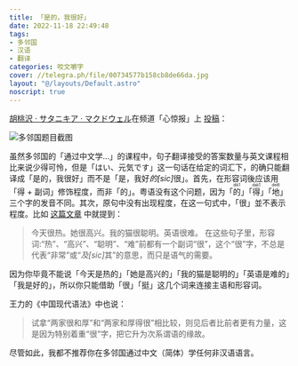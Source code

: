 ```yaml
---
title: 「是的，我很好」
date: 2022-11-18 22:49:48
tags:
- 多邻国
- 汉语
- 翻译
categories: 咬文嚼字
cover: //telegra.ph/file/00734577b158cb8de66da.jpg
layout: "@/layouts/Default.astro"
noscript: true
---
```


<u>胡桃沢 · サタニキア · マクドウェル</u>在频道「心惊报」上 [投稿](https://t.me/c/1501598444/166331)：

![多邻国题目截图](//telegra.ph/file/00734577b158cb8de66da.jpg)

虽然多邻国的「通过中文学…」的课程中，句子翻译接受的答案数量与英文课程相比来说少得可怜，但是<span lang="ja">「はい、元気です」</span>这一句话在给定的词汇下，的确只能翻译成「是的，我很好」而不是「是，我好<i>的[sic]</i>很」。首先，在形容词後应该用「得 + 副词」修饰程度，而非「的」。粤语没有这个问题，因为「<ruby>的<rt>dik1</rt></ruby>」「<ruby>得<rt>dak1</rt></ruby>」「<ruby>地<rt>dei6</rt></ruby>」三个字的发音不同。其次，原句中没有出现程度，在这一句式中，「很」並不表示程度。比如 [这篇文章](https://cn.linkedin.com/pulse/%E5%9C%A8%E7%BE%8E%E5%9B%BD%E6%95%99%E4%B8%AD%E6%96%87%E5%BE%88%E5%AD%97%E5%9C%A8-%E5%BE%88%E5%BD%A2%E5%AE%B9%E8%AF%8D%E5%8F%A5%E4%B8%AD%E7%9A%84%E5%8A%9F%E8%83%BD%E4%BB%A5%E5%8F%8A%E5%AF%B9%E6%95%99%E5%B0%B1%E5%AD%97%E7%9A%84%E6%83%B3%E6%B3%95-thomas-wong-wong) 中就提到：

> 今天很热。她很高兴。我的猫很聪明。英语很难。
> 在这些句子里，形容词:“热”、“高兴”、“聪明”、“难”前都有一个副词“很”，这个“很”字，不总是代表“非常”或“<i>及[sic]</i>其”的意思，而只是语气的需要。

因为你毕竟不能说「今天是热的」「她是高兴的」「我的猫是聪明的」「英语是难的」「我是好的」，所以你只能借助「很」「挺」这几个词来连接主语和形容词。

<span class="dead">王力</span>的《中国现代语法》中也说：

> 试拿“两家很和厚”和“两家和厚得很”相比较，则见后者比前者更有力量，这是因为特别着重“很”字，把它升为次系谓语的缘故。

尽管如此，我都不推荐你在多邻国通过中文（简体）学任何非汉语语言。
